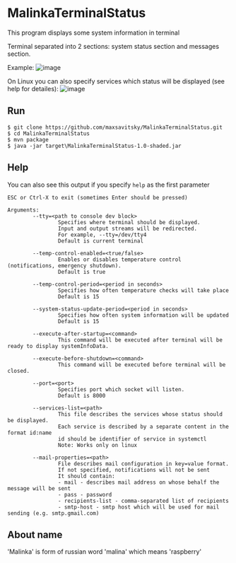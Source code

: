 # MalinkaTerminalStatus

This program displays some system information in terminal

Terminal separated into 2 sections: system status section and messages section.

Example:
![image](https://user-images.githubusercontent.com/38137967/155898556-34c6aaa8-1257-4a0a-a0e4-c2129dcb44bd.png)

On Linux you can also specify services which status will be displayed (see help for detailes):
![image](https://user-images.githubusercontent.com/38137967/155898532-822838e5-1dd7-4db5-a211-476bf58f7b86.png)

## Run
```console
$ git clone https://github.com/maxsavitsky/MalinkaTerminalStatus.git
$ cd MalinkaTerminalStatus
$ mvn package
$ java -jar target\MalinkaTerminalStatus-1.0-shaded.jar
```

## Help
You can also see this output if you specify `help` as the first parameter
```
ESC or Ctrl-X to exit (sometimes Enter should be pressed)

Arguments:
        --tty=<path to console dev block>
                Specifies where terminal should be displayed.
                Input and output streams will be redirected.
                For example, --tty=/dev/tty4
                Default is current terminal

        --temp-control-enabled=<true/false>
                Enables or disables temperature control (notifications, emergency shutdown).
                Default is true

        --temp-control-period=<period in seconds>
                Specifies how often temperature checks will take place
                Default is 15

        --system-status-update-period=<period in seconds>
                Specifies how often system information will be updated
                Default is 15

        --execute-after-startup=<command>
                This command will be executed after terminal will be ready to display systemInfoData.
                
        --execute-before-shutdown=<command>
                This command will be executed before terminal will be closed.

        --port=<port>
                Specifies port which socket will listen.
                Default is 8000

        --services-list=<path>
                This file describes the services whose status should be displayed.
                Each service is described by a separate content in the format id:name
                id should be identifier of service in systemctl
                Note: Works only on linux

        --mail-properties=<path>
                File describes mail configuration in key=value format.
                If not specified, notifications will not be sent
                It should contain:
                - mail - describes mail address on whose behalf the message will be sent
                - pass - password
                - recipients-list - comma-separated list of recipients
                - smtp-host - smtp host which will be used for mail sending (e.g. smtp.gmail.com)
```

## About name
'Malinka' is form of russian word 'malina' which means 'raspberry'
